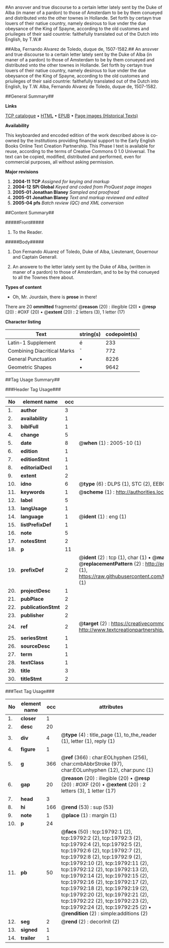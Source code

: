 #An ansvver and true discourse to a certain letter lately sent by the Duke of Alba (in maner of a pardon) to those of Amsterdam to be by them conueyed and distributed vnto the other townes in Hollande. Set forth by certayn true louers of their natiue country, namely desirous to liue vnder the due obeysance of the King of Spayne, according to the old customes and priuileges of their said countrie: faithefully translated out of the Dutch into English, by T.W.#

##Alba, Fernando Alvarez de Toledo, duque de, 1507-1582.##
An ansvver and true discourse to a certain letter lately sent by the Duke of Alba (in maner of a pardon) to those of Amsterdam to be by them conueyed and distributed vnto the other townes in Hollande. Set forth by certayn true louers of their natiue country, namely desirous to liue vnder the due obeysance of the King of Spayne, according to the old customes and priuileges of their said countrie: faithefully translated out of the Dutch into English, by T.W.
Alba, Fernando Alvarez de Toledo, duque de, 1507-1582.

##General Summary##

**Links**

[TCP catalogue](http://www.ota.ox.ac.uk/tcp/)  • 
[HTML](http://tei.it.ox.ac.uk/tcp/Texts-HTML/free/A18/A18982.html)  • 
[EPUB](http://tei.it.ox.ac.uk/tcp/Texts-EPUB/free/A18/A18982.epub) • 
[Page images (Historical Texts)](https://data.historicaltexts.jisc.ac.uk/view?pubId=eebo-99854375e&pageId=eebo-99854375e-19792-1)

**Availability**

This keyboarded and encoded edition of the
	       work described above is co-owned by the institutions
	       providing financial support to the Early English Books
	       Online Text Creation Partnership. This Phase I text is
	       available for reuse, according to the terms of Creative
	       Commons 0 1.0 Universal. The text can be copied,
	       modified, distributed and performed, even for
	       commercial purposes, all without asking permission.

**Major revisions**

1. __2004-11__ __TCP__ *Assigned for keying and markup*
1. __2004-12__ __SPi Global__ *Keyed and coded from ProQuest page images*
1. __2005-01__ __Jonathan Blaney__ *Sampled and proofread*
1. __2005-01__ __Jonathan Blaney__ *Text and markup reviewed and edited*
1. __2005-04__ __pfs__ *Batch review (QC) and XML conversion*

##Content Summary##

#####Front#####

1. To the Reader.

#####Body#####

1. Don Fernando Aluarez of Toledo, Duke of Alba, Lieutenant, Gouernour and Captain Generall.

1. An answere to the letter lately sent by the Duke of Alba, (written in maner of a pardon) to those of Amsterdam, and to be by thē conueyed to all the Townes there about.

**Types of content**

  * Oh, Mr. Jourdain, there is **prose** in there!

There are 20 **ommitted** fragments! 
 @__reason__ (20) : illegible (20)  •  @__resp__ (20) : #OXF (20)  •  @__extent__ (20) : 2 letters (3), 1 letter (17)

**Character listing**


|Text|string(s)|codepoint(s)|
|---|---|---|
|Latin-1 Supplement|é|233|
|Combining             Diacritical Marks|̄|772|
|General Punctuation|•|8226|
|Geometric Shapes|▪|9642|

##Tag Usage Summary##

###Header Tag Usage###

|No|element name|occ|attributes|
|---|---|---|---|
|1.|__author__|3||
|2.|__availability__|1||
|3.|__biblFull__|1||
|4.|__change__|5||
|5.|__date__|8| @__when__ (1) : 2005-10 (1)|
|6.|__edition__|1||
|7.|__editionStmt__|1||
|8.|__editorialDecl__|1||
|9.|__extent__|2||
|10.|__idno__|6| @__type__ (6) : DLPS (1), STC (2), EEBO-CITATION (1), PROQUEST (1), VID (1)|
|11.|__keywords__|1| @__scheme__ (1) : http://authorities.loc.gov/ (1)|
|12.|__label__|5||
|13.|__langUsage__|1||
|14.|__language__|1| @__ident__ (1) : eng (1)|
|15.|__listPrefixDef__|1||
|16.|__note__|5||
|17.|__notesStmt__|2||
|18.|__p__|11||
|19.|__prefixDef__|2| @__ident__ (2) : tcp (1), char (1)  •  @__matchPattern__ (2) : ([0-9\-]+):([0-9IVX]+) (1), (.+) (1)  •  @__replacementPattern__ (2) : http://eebo.chadwyck.com/downloadtiff?vid=$1&page=$2 (1), https://raw.githubusercontent.com/textcreationpartnership/Texts/master/tcpchars.xml#$1 (1)|
|20.|__projectDesc__|1||
|21.|__pubPlace__|2||
|22.|__publicationStmt__|2||
|23.|__publisher__|2||
|24.|__ref__|2| @__target__ (2) : https://creativecommons.org/publicdomain/zero/1.0/ (1), http://www.textcreationpartnership.org/docs/. (1)|
|25.|__seriesStmt__|1||
|26.|__sourceDesc__|1||
|27.|__term__|1||
|28.|__textClass__|1||
|29.|__title__|3||
|30.|__titleStmt__|2||


###Text Tag Usage###

|No|element name|occ|attributes|
|---|---|---|---|
|1.|__closer__|1||
|2.|__desc__|20||
|3.|__div__|4| @__type__ (4) : title_page (1), to_the_reader (1), letter (1), reply (1)|
|4.|__figure__|1||
|5.|__g__|366| @__ref__ (366) : char:EOLhyphen (256), char:cmbAbbrStroke (97), char:EOLunhyphen (12), char:punc (1)|
|6.|__gap__|20| @__reason__ (20) : illegible (20)  •  @__resp__ (20) : #OXF (20)  •  @__extent__ (20) : 2 letters (3), 1 letter (17)|
|7.|__head__|3||
|8.|__hi__|166| @__rend__ (53) : sup (53)|
|9.|__note__|1| @__place__ (1) : margin (1)|
|10.|__p__|24||
|11.|__pb__|50| @__facs__ (50) : tcp:19792:1 (2), tcp:19792:2 (2), tcp:19792:3 (2), tcp:19792:4 (2), tcp:19792:5 (2), tcp:19792:6 (2), tcp:19792:7 (2), tcp:19792:8 (2), tcp:19792:9 (2), tcp:19792:10 (2), tcp:19792:11 (2), tcp:19792:12 (2), tcp:19792:13 (2), tcp:19792:14 (2), tcp:19792:15 (2), tcp:19792:16 (2), tcp:19792:17 (2), tcp:19792:18 (2), tcp:19792:19 (2), tcp:19792:20 (2), tcp:19792:21 (2), tcp:19792:22 (2), tcp:19792:23 (2), tcp:19792:24 (2), tcp:19792:25 (2)  •  @__rendition__ (2) : simple:additions (2)|
|12.|__seg__|2| @__rend__ (2) : decorInit (2)|
|13.|__signed__|1||
|14.|__trailer__|1||

